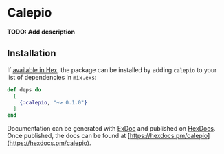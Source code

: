 # Calepio

**TODO: Add description**

## Installation

If [available in Hex](https://hex.pm/docs/publish), the package can be installed
by adding `calepio` to your list of dependencies in `mix.exs`:

```elixir
def deps do
  [
    {:calepio, "~> 0.1.0"}
  ]
end
```

Documentation can be generated with [ExDoc](https://github.com/elixir-lang/ex_doc)
and published on [HexDocs](https://hexdocs.pm). Once published, the docs can
be found at [https://hexdocs.pm/calepio](https://hexdocs.pm/calepio).

